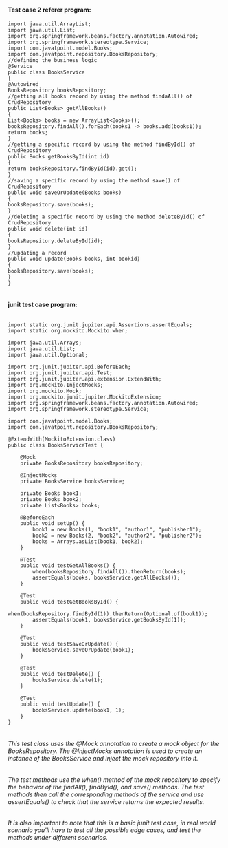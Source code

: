 

#### Test case 2 referer program:

```
import java.util.ArrayList;  
import java.util.List;  
import org.springframework.beans.factory.annotation.Autowired;  
import org.springframework.stereotype.Service;  
import com.javatpoint.model.Books;  
import com.javatpoint.repository.BooksRepository;  
//defining the business logic  
@Service  
public class BooksService   
{  
@Autowired  
BooksRepository booksRepository;  
//getting all books record by using the method findaAll() of CrudRepository  
public List<Books> getAllBooks()   
{  
List<Books> books = new ArrayList<Books>();  
booksRepository.findAll().forEach(books1 -> books.add(books1));  
return books;  
}  
//getting a specific record by using the method findById() of CrudRepository  
public Books getBooksById(int id)   
{  
return booksRepository.findById(id).get();  
}  
//saving a specific record by using the method save() of CrudRepository  
public void saveOrUpdate(Books books)   
{  
booksRepository.save(books);  
}  
//deleting a specific record by using the method deleteById() of CrudRepository  
public void delete(int id)   
{  
booksRepository.deleteById(id);  
}  
//updating a record  
public void update(Books books, int bookid)   
{  
booksRepository.save(books);  
}  
}  


```


#### junit test case program:

```

import static org.junit.jupiter.api.Assertions.assertEquals;
import static org.mockito.Mockito.when;

import java.util.Arrays;
import java.util.List;
import java.util.Optional;

import org.junit.jupiter.api.BeforeEach;
import org.junit.jupiter.api.Test;
import org.junit.jupiter.api.extension.ExtendWith;
import org.mockito.InjectMocks;
import org.mockito.Mock;
import org.mockito.junit.jupiter.MockitoExtension;
import org.springframework.beans.factory.annotation.Autowired;
import org.springframework.stereotype.Service;

import com.javatpoint.model.Books;
import com.javatpoint.repository.BooksRepository;

@ExtendWith(MockitoExtension.class)
public class BooksServiceTest {

    @Mock
    private BooksRepository booksRepository;

    @InjectMocks
    private BooksService booksService;

    private Books book1;
    private Books book2;
    private List<Books> books;

    @BeforeEach
    public void setUp() {
        book1 = new Books(1, "book1", "author1", "publisher1");
        book2 = new Books(2, "book2", "author2", "publisher2");
        books = Arrays.asList(book1, book2);
    }

    @Test
    public void testGetAllBooks() {
        when(booksRepository.findAll()).thenReturn(books);
        assertEquals(books, booksService.getAllBooks());
    }

    @Test
    public void testGetBooksById() {
        when(booksRepository.findById(1)).thenReturn(Optional.of(book1));
        assertEquals(book1, booksService.getBooksById(1));
    }

    @Test
    public void testSaveOrUpdate() {
        booksService.saveOrUpdate(book1);
    }

    @Test
    public void testDelete() {
        booksService.delete(1);
    }

    @Test
    public void testUpdate() {
        booksService.update(book1, 1);
    }
}


```


###### This test class uses the @Mock annotation to create a mock object for the BooksRepository. The @InjectMocks annotation is used to create an instance of the BooksService and inject the mock repository into it.

###### The test methods use the when() method of the mock repository to specify the behavior of the findAll(), findById(), and save() methods. The test methods then call the corresponding methods of the service and use assertEquals() to check that the service returns the expected results.

###### It is also important to note that this is a basic junit test case, in real world scenario you'll have to test all the possible edge cases, and test the methods under different scenarios.

